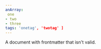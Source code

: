 ```yaml
---
anArray:
 one
- two
- three
tags: 'onetag', 'twotag' ]
---
```


A document with frontmatter that isn't valid.